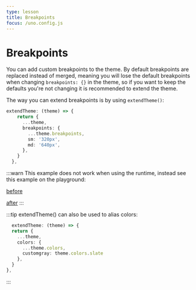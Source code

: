 ```yaml
---
type: lesson
title: Breakpoints
focus: /uno.config.js
---
```


# Breakpoints

You can add custom breakpoints to the theme. By default breakpoints are replaced instead of merged, meaning you will lose the default breakpoints when changing `breakpoints: {}` in the theme, so if you want to keep the defaults you're not changing it is recommended to extend the theme.

The way you can extend breakpoints is by using `extendTheme()`:

```ts
extendTheme: (theme) => {
    return {
      ...theme,
      breakpoints: {
        ...theme.breakpoints,
        sm: '320px',
        md: '640px',
      },
    }
  },
```

:::warn
This example does not work when using the runtime, instead see this example on the playground: 

[before](https://unocss.dev/play/?html=DwBwBAxgNghgznAvAIjgWwFwAsCWATPAUwDtkA%2BASTDiwHsBXKPMAI0LFwJOAHoQyAUANBkAyjmIR2ATwaQYxaoXYAXLOxgtaAN1WEAHioA01TGDy1CcYgHIVYAO60ATgGsAdGEC8G4CI93vyA&config=JYWwDg9gTgLgBAbzgEwKYDNgDtUGEJaYDmANHGFKgM6owCCMMUwARgK4zDoCeZF1tAJIBjAlT6UaMAKpYIcAL5x0UCCDgByNnOFUqGgFAHUAD0iwUGAIZsANvDSYc%2BQsCIAKBAbhwYAC1QQVAAuRG8fOBZKKwBrSGwYKlCvCIiQZFCNADYAFgAGMBMNEnCfBRKyirgoO2pQgG16jWE2Khg1AFoa21RixDhRW2hMymQNRQBdCaqqP2gYFsTk0s0Wts7Z%2BcWNTJhTGA7bIl99jugrLCJUODmAN1QoYL2TA72rW2Lw8vD%2BKSS4eorX60WQQdwASiqPmB9EYzHYnB4EKh5EkQlEWConhWPiowneITgAEYAHQAJhRPmEyCwmT8jDASQA9EzqCASbMmZ9UgpIeFpgZeQYgA&css=PQKgBA6gTglgLgUzAYwK4Gc4HsC2YDCAyoWABYJQIA0YAhgHYAmYcUD6AZllDhWOqgAOg7nAB0YAGLcwCAB60cggDYIAXGBDAAUKDBi0mXGADe2sGC704AWgDuCGAHNScDQFYADJ4Dc5sAACtMLKAJ5gggCMLPK2ABR2pPBIcsoAlH4WAEa0yADWTlBYqEw2yFjK3Bpw5LxxAOTllVDoYpSMYgAs3vUZ2gC%2BmsBAA&options=N4IgLgTghgdgzgMwPYQLYAkyoDYgFwJTZwCmAvkA)

[after](https://unocss.dev/play/?html=DwBwBAxgNghgznAvAIjgWwFwAsCWATPAUwDtkA%2BASTDiwHsBXKPMAI0LFwJOAHoQyAUANBkAyjmIR2ATwaQYxAOQAXaoXbKs7GC1oA3DYQAeygDTVMYAO60ATgGs4AQjCBeDcDge735A&config=JYWwDg9gTgLgBAbzgEwKYDNgDtUGEJaYDmANHGFKgM6owCCMMUwARgK4zDoCeZF1tAJIBjAlT6UaMAKpYIcAL5x0UCCDgByNnOFUqGgFAHUAD0iwUGAIZsANvDSYc%2BQsCIAKBAbhxTMVFjIACoAFqggqABccO4wYREAlHAAvAB8iN4%2BcJQwbFBYGVlZAHSlceGoJJlFLJRWANaQ2DBU0V5FRaXF5RHFtagNTVgtVR1ZVCDRGgDMAEwADGAmGqNjcCDIUwBsACyLy6tFCoeKmceZUHbU0QDaNxrCbFQwagC0l7aoK4hworbQU0oyA0igAuqDVlQQtAYI8Wm1qppHs83lCYXCNFN-CYYK9bEQ4NjcdArFgiKg4NCAG6oKCRImvfxWWwrM6rfhSVpwG6Ijm0WQQdwJE58%2BiMZjsTg8IUiyRCURYKieRE%2BKjCZlROAARmKsxOPmEyCwUxCjDArQA9BbqCBilCLayjsLMhCDAoEgYgA&css=PQKgBA6gTglgLgUzAYwK4Gc4HsC2YDCAyoWABYJQIA0YAhgHYAmYcUD6AZllDhWOqgAOg7nAB0YAGLcwCAB60cggDYIAXGBDAAUKDBi0mXGADe2sGC704AWgDuCGAHNScDQFYADJ4Dc5sAACtMLKAJ5gggCMLPK2ABR2pPBIcsoAlH4WAEa0yADWTlBYqEw2yFjK3Bpw5LxxAOTllVDoYpSMYgAs3vUZ2gC%2BmsBAA&options=N4IgLgTghgdgzgMwPYQLYAkyoDYgFwJTZwCmAvkA) 
:::

:::tip
extendTheme() can also be used to alias colors:

```ts
  extendTheme: (theme) => {
  return {
    ...theme,
    colors: {
      ...theme.colors,
      customgray: theme.colors.slate
    },
  }
},
```
:::